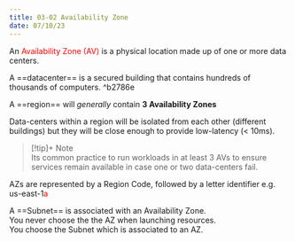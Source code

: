 ```yaml
---
title: 03-02 Availability Zone
date: 07/10/23
---
```


An <span style="color:#ff0000">Availability Zone (AV)</span> is a physical location made up of one or more data centers. 

A ==datacenter== is a secured building that contains hundreds of thousands of computers. ^b2786e

A ==region== will *generally* contain **3 Availability Zones**

Data-centers within a region will be isolated from each other (different buildings) but they will be close enough to provide low-latency (\< 10ms).

 > 
 > \[!tip\]+ Note  
 > Its common practice to run workloads in at least 3 AVs to ensure services remain available in case one or two data-centers fail. 

AZs are represented by a Region Code, followed by a letter identifier e.g. us-east-1<span style="color:#ff0000">a</span>

A ==Subnet== is associated with an Availability Zone.   
You never choose the the AZ when launching resources.  
You choose the Subnet which is associated to an AZ.
